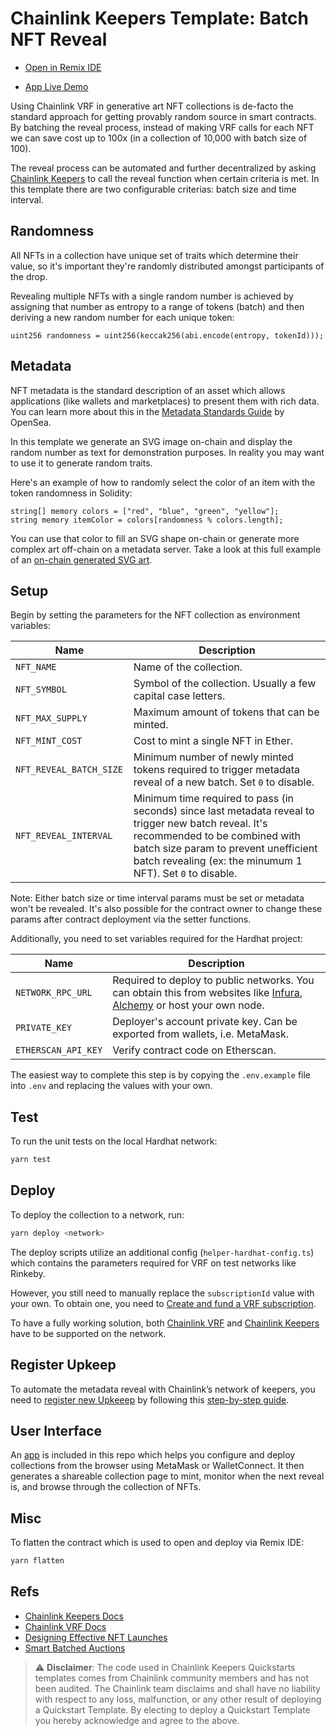 # Chainlink Keepers Template: Batch NFT Reveal

- [Open in Remix IDE](https://remix.ethereum.org/#url=https://github.com/hackbg/chainlink-keepers-templates/batch-nft-reveal/flatten/NFTCollection.flat.sol)

- [App Live Demo](https://keepers.chainlink-demo.app)

Using Chainlink VRF in generative art NFT collections is de-facto the standard approach for getting provably random source in smart contracts. By batching the reveal process, instead of making VRF calls for each NFT we can save cost up to 100x (in a collection of 10,000 with batch size of 100).

The reveal process can be automated and further decentralized by asking [Chainlink Keepers](https://keepers.chain.link) to call the reveal function when certain criteria is met. In this template there are two configurable criterias: batch size and time interval.

## Randomness

All NFTs in a collection have unique set of traits which determine their value, so it's important they're randomly distributed amongst participants of the drop.

Revealing multiple NFTs with a single random number is achieved by assigning that number as entropy to a range of tokens (batch) and then deriving a new random number for each unique token:

```solidity
uint256 randomness = uint256(keccak256(abi.encode(entropy, tokenId)));
```

## Metadata

NFT metadata is the standard description of an asset which allows applications (like wallets and marketplaces) to present them with rich data. You can learn more about this in the [Metadata Standards Guide](https://docs.opensea.io/docs/metadata-standards) by OpenSea.

In this template we generate an SVG image on-chain and display the random number as text for demonstration purposes. In reality you may want to use it to generate random traits.

Here's an example of how to randomly select the color of an item with the token randomness in Solidity:

```solidity
string[] memory colors = ["red", "blue", "green", "yellow"];
string memory itemColor = colors[randomness % colors.length];
```

You can use that color to fill an SVG shape on-chain or generate more complex art off-chain on a metadata server. Take a look at this full example of an [on-chain generated SVG art](https://github.com/hackbg/chainlink-fullstack/blob/main/packages/hardhat/contracts/RandomSVG.sol).

## Setup

Begin by setting the parameters for the NFT collection as environment variables:

| Name                     | Description                                                                                                                                                                                                                                  |
| ------------------------ | -------------------------------------------------------------------------------------------------------------------------------------------------------------------------------------------------------------------------------------------- |
| `NFT_NAME `              | Name of the collection.                                                                                                                                                                                                                      |
| `NFT_SYMBOL `            | Symbol of the collection. Usually a few capital case letters.                                                                                                                                                                                |
| `NFT_MAX_SUPPLY `        | Maximum amount of tokens that can be minted.                                                                                                                                                                                                 |
| `NFT_MINT_COST `         | Cost to mint a single NFT in Ether.                                                                                                                                                                                                          |
| `NFT_REVEAL_BATCH_SIZE ` | Minimum number of newly minted tokens required to trigger metadata reveal of a new batch. Set `0` to disable.                                                                                                                                |
| `NFT_REVEAL_INTERVAL `   | Minimum time required to pass (in seconds) since last metadata reveal to trigger new batch reveal. It's recommended to be combined with batch size param to prevent unefficient batch revealing (ex: the minumum 1 NFT). Set `0` to disable. |

Note: Either batch size or time interval params must be set or metadata won't be revealed. It's also possible for the contract owner to change these params after contract deployment via the setter functions.

Additionally, you need to set variables required for the Hardhat project:

| Name                | Description                                                                                                                                                          |
| ------------------- | -------------------------------------------------------------------------------------------------------------------------------------------------------------------- |
| `NETWORK_RPC_URL`   | Required to deploy to public networks. You can obtain this from websites like [Infura](https://infura.io), [Alchemy](https://www.alchemy.com) or host your own node. |
| `PRIVATE_KEY`       | Deployer's account private key. Can be exported from wallets, i.e. MetaMask.                                                                                         |
| `ETHERSCAN_API_KEY` | Verify contract code on Etherscan.                                                                                                                                   |

The easiest way to complete this step is by copying the `.env.example` file into `.env` and replacing the values with your own.

## Test

To run the unit tests on the local Hardhat network:

```bash
yarn test
```

## Deploy

To deploy the collection to a network, run:

```bash
yarn deploy <network>
```

The deploy scripts utilize an additional config (`helper-hardhat-config.ts`) which contains the parameters required for VRF on test networks like Rinkeby.

However, you still need to manually replace the `subscriptionId` value with your own. To obtain one, you need to [Create and fund a VRF subscription](https://docs.chain.link/docs/get-a-random-number/#create-and-fund-a-subscription).

To have a fully working solution, both [Chainlink VRF](https://docs.chain.link/docs/vrf-contracts/) and [Chainlink Keepers](https://docs.chain.link/docs/chainlink-keepers/supported-networks/) have to be supported on the network.

## Register Upkeep

To automate the metadata reveal with Chainlink’s network of keepers, you need to [register new Upkeeep](https://keepers.chain.link/new) by following this [step-by-step guide](https://docs.chain.link/docs/chainlink-keepers/register-upkeep/).

## User Interface

An [app](/app) is included in this repo which helps you configure and deploy collections from the browser using MetaMask or WalletConnect. It then generates a shareable collection page to mint, monitor when the next reveal is, and browse through the collection of NFTs.

## Misc

To flatten the contract which is used to open and deploy via Remix IDE:

```bash
yarn flatten
```

## Refs

- [Chainlink Keepers Docs](https://docs.chain.link/docs/chainlink-keepers/introduction/)
- [Chainlink VRF Docs](https://docs.chain.link/docs/chainlink-vrf/)
- [Designing Effective NFT Launches](https://www.paradigm.xyz/2021/10/a-guide-to-designing-effective-nft-launches)
- [Smart Batched Auctions](https://github.com/FrankieIsLost/smart-batched-auction)

> :warning: **Disclaimer**: The code used in Chainlink Keepers Quickstarts templates comes from Chainlink community members and has not been audited. The Chainlink team disclaims and shall have no liability with respect to any loss, malfunction, or any other result of deploying a Quickstart Template. By electing to deploy a Quickstart Template you hereby acknowledge and agree to the above.
